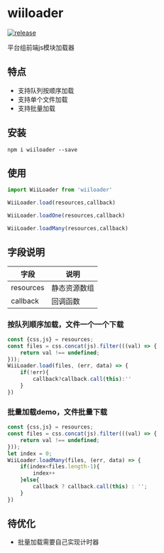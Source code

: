 # wiiloader
[![release](https://img.shields.io/badge/release-v1.0.1-orange.svg)](https://github.com/qinmudi/wii-loader)

平台组前端js模块加载器

## 特点
- 支持队列按顺序加载
- 支持单个文件加载
- 支持批量加载

## 安装
```
npm i wiiloader --save
```

## 使用
```javascript
import WiiLoader from 'wiiloader'

WiiLoader.load(resources,callback)

WiiLoader.loadOne(resources,callback)

WiiLoader.loadMany(resources,callback)
```

## 字段说明
字段 | 说明
---- | ---
resources | 静态资源数组
callback |  回调函数

### 按队列顺序加载，文件一个一个下载
```javascript
const {css,js} = resources;
const files = css.concat(js).filter(((val) => {
    return val !== undefined;
}));
WiiLoader.load(files, (err, data) => {
    if(!err){
        callback?callback.call(this):''
    }
})
```

### 批量加载demo，文件批量下载
```javascript
const {css,js} = resources;
const files = css.concat(js).filter(((val) => {
    return val !== undefined;
}));
let index = 0;
WiiLoader.loadMany(files, (err, data) => {
    if(index<files.length-1){
        index++
    }else{
        callback ? callback.call(this) : '';
    }
})
```

## 待优化
- 批量加载需要自己实现计时器